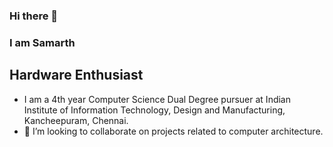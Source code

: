 ### Hi there 👋

### I am Samarth

## Hardware Enthusiast

- I am a 4th year Computer Science Dual Degree pursuer at Indian Institute of Information Technology, Design and Manufacturing, Kancheepuram, Chennai.
- 👯 I’m looking to collaborate on projects related to computer architecture.
